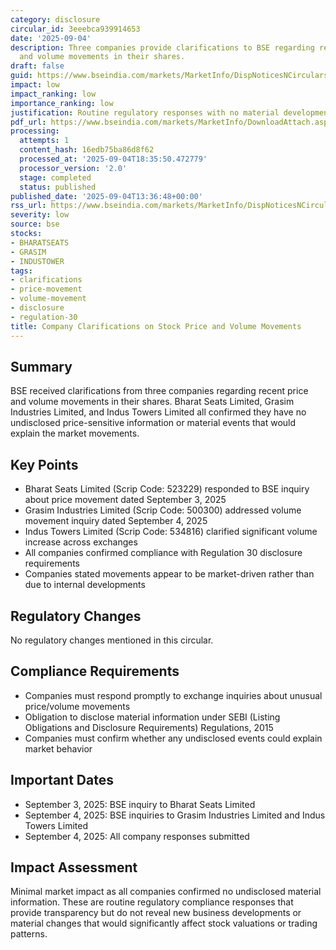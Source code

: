 ```yaml
---
category: disclosure
circular_id: 3eeebca939914653
date: '2025-09-04'
description: Three companies provide clarifications to BSE regarding recent price
  and volume movements in their shares.
draft: false
guid: https://www.bseindia.com/markets/MarketInfo/DispNoticesNCirculars.aspx?Noticeid={2774EF52-AB8C-4D59-A50A-A01A0C8594CF}&noticeno=20250904-50&dt=09/04/2025&icount=50&totcount=68&flag=0
impact: low
impact_ranking: low
importance_ranking: low
justification: Routine regulatory responses with no material developments disclosed
pdf_url: https://www.bseindia.com/markets/MarketInfo/DownloadAttach.aspx?id=20250904-50&attachedId=b76d4660-0588-4c46-ae3d-1d36a7b6b1ce
processing:
  attempts: 1
  content_hash: 16edb75ba86d8f62
  processed_at: '2025-09-04T18:35:50.472779'
  processor_version: '2.0'
  stage: completed
  status: published
published_date: '2025-09-04T13:36:48+00:00'
rss_url: https://www.bseindia.com/markets/MarketInfo/DispNoticesNCirculars.aspx?Noticeid={2774EF52-AB8C-4D59-A50A-A01A0C8594CF}&noticeno=20250904-50&dt=09/04/2025&icount=50&totcount=68&flag=0
severity: low
source: bse
stocks:
- BHARATSEATS
- GRASIM
- INDUSTOWER
tags:
- clarifications
- price-movement
- volume-movement
- disclosure
- regulation-30
title: Company Clarifications on Stock Price and Volume Movements
---
```


## Summary

BSE received clarifications from three companies regarding recent price and volume movements in their shares. Bharat Seats Limited, Grasim Industries Limited, and Indus Towers Limited all confirmed they have no undisclosed price-sensitive information or material events that would explain the market movements.

## Key Points

- Bharat Seats Limited (Scrip Code: 523229) responded to BSE inquiry about price movement dated September 3, 2025
- Grasim Industries Limited (Scrip Code: 500300) addressed volume movement inquiry dated September 4, 2025
- Indus Towers Limited (Scrip Code: 534816) clarified significant volume increase across exchanges
- All companies confirmed compliance with Regulation 30 disclosure requirements
- Companies stated movements appear to be market-driven rather than due to internal developments

## Regulatory Changes

No regulatory changes mentioned in this circular.

## Compliance Requirements

- Companies must respond promptly to exchange inquiries about unusual price/volume movements
- Obligation to disclose material information under SEBI (Listing Obligations and Disclosure Requirements) Regulations, 2015
- Companies must confirm whether any undisclosed events could explain market behavior

## Important Dates

- September 3, 2025: BSE inquiry to Bharat Seats Limited
- September 4, 2025: BSE inquiries to Grasim Industries Limited and Indus Towers Limited
- September 4, 2025: All company responses submitted

## Impact Assessment

Minimal market impact as all companies confirmed no undisclosed material information. These are routine regulatory compliance responses that provide transparency but do not reveal new business developments or material changes that would significantly affect stock valuations or trading patterns.